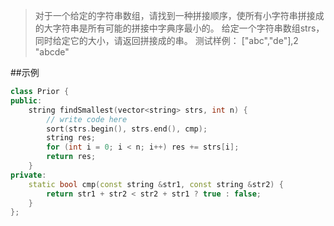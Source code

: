 >对于一个给定的字符串数组，请找到一种拼接顺序，使所有小字符串拼接成的大字符串是所有可能的拼接中字典序最小的。
给定一个字符串数组strs，同时给定它的大小，请返回拼接成的串。
测试样例：
["abc","de"],2
"abcde"</font>


##示例
```C++
class Prior {
public:
    string findSmallest(vector<string> strs, int n) {
        // write code here
        sort(strs.begin(), strs.end(), cmp);
		string res;
		for (int i = 0; i < n; i++) res += strs[i];
		return res;
    }
private:    
    static bool cmp(const string &str1, const string &str2) {
		return str1 + str2 < str2 + str1 ? true : false;
	}
};
```
